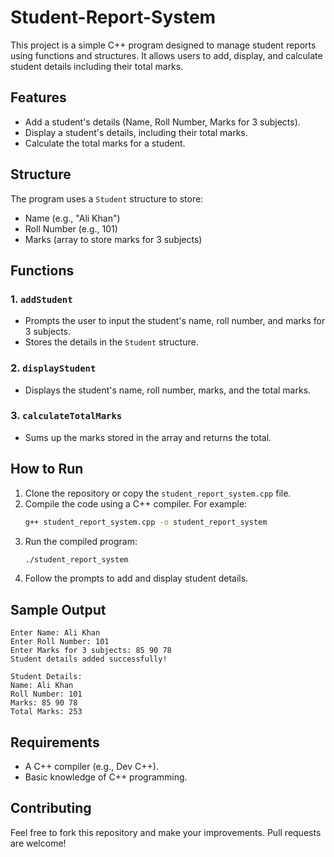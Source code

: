 # Student-Report-System
This project is a simple C++ program designed to manage student reports using functions and structures. It allows users to add, display, and calculate student details including their total marks.

## Features
- Add a student's details (Name, Roll Number, Marks for 3 subjects).
- Display a student's details, including their total marks.
- Calculate the total marks for a student.

## Structure
The program uses a `Student` structure to store:
- Name (e.g., "Ali Khan")
- Roll Number (e.g., 101)
- Marks (array to store marks for 3 subjects)

## Functions
### 1. `addStudent`
- Prompts the user to input the student's name, roll number, and marks for 3 subjects.
- Stores the details in the `Student` structure.

### 2. `displayStudent`
- Displays the student's name, roll number, marks, and the total marks.

### 3. `calculateTotalMarks`
- Sums up the marks stored in the array and returns the total.

## How to Run
1. Clone the repository or copy the `student_report_system.cpp` file.
2. Compile the code using a C++ compiler. For example:
   ```bash
   g++ student_report_system.cpp -o student_report_system
   ```
3. Run the compiled program:
   ```bash
   ./student_report_system
   ```
4. Follow the prompts to add and display student details.

## Sample Output
```
Enter Name: Ali Khan
Enter Roll Number: 101
Enter Marks for 3 subjects: 85 90 78
Student details added successfully!

Student Details:
Name: Ali Khan
Roll Number: 101
Marks: 85 90 78
Total Marks: 253
```

## Requirements
- A C++ compiler (e.g., Dev C++).
- Basic knowledge of C++ programming.

## Contributing
Feel free to fork this repository and make your improvements. Pull requests are welcome!



